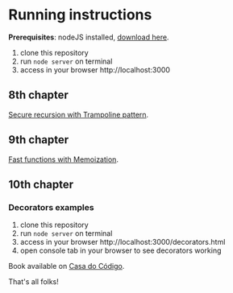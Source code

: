 # Running instructions

**Prerequisites**: nodeJS installed, [download here](https://nodejs.org/en/).

1. clone this repository
2. run ```node server``` on terminal
3. access in your browser http://localhost:3000

## 8th chapter

[Secure recursion with Trampoline pattern](https://github.com/EricDosReis/invoices-viewer-app/blob/master/RECURSIVITY.md).

## 9th chapter

[Fast functions with Memoization](https://github.com/EricDosReis/invoices-viewer-app/blob/master/MEMOIZATION.md).

## 10th chapter

### Decorators examples

1. clone this repository
2. run ```node server``` on terminal
3. access in your browser http://localhost:3000/decorators.html
4. open console tab in your browser to see decorators working

Book available on [Casa do Código](https://www.casadocodigo.com.br/products/livro-retorno-cangaceiro-javascript).

That's all folks!
